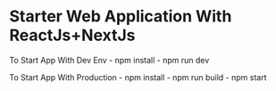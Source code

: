 # Starter Web Application With ReactJs+NextJs


To Start App With Dev Env
	- npm install
	- npm run dev

To Start App With Production
	- npm install
	- npm run build
	- npm start
